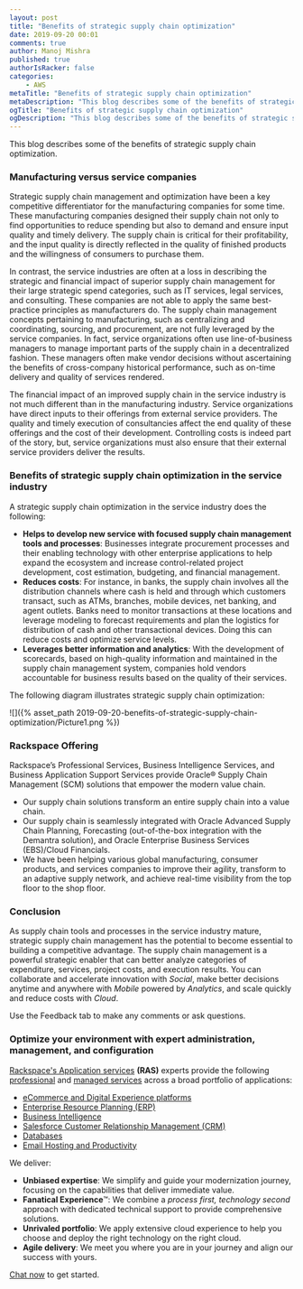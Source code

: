 ```yaml
---
layout: post
title: "Benefits of strategic supply chain optimization"
date: 2019-09-20 00:01
comments: true
author: Manoj Mishra
published: true
authorIsRacker: false
categories:
    - AWS
metaTitle: "Benefits of strategic supply chain optimization"
metaDescription: "This blog describes some of the benefits of strategic supply chain optimization."
ogTitle: "Benefits of strategic supply chain optimization"
ogDescription: "This blog describes some of the benefits of strategic supply chain optimization."
---
```

This blog describes some of the benefits of strategic supply chain optimization.

<!-- more -->

### Manufacturing versus service companies

Strategic supply chain management and optimization have been a key competitive
differentiator for the manufacturing companies for some time. These manufacturing
companies designed their supply chain not only to find opportunities to reduce
spending but also to demand and ensure input quality and timely delivery. The
supply chain is critical for their profitability, and the input quality is
directly reflected in the quality of finished products and the willingness of
consumers to purchase them.

In contrast, the service industries are often at a loss in describing the
strategic and financial impact of superior supply chain management for their
large strategic spend categories, such as IT services, legal services, and
consulting. These companies are not able to apply the same best-practice
principles as manufacturers do. The supply chain management concepts pertaining
to manufacturing, such as centralizing and coordinating, sourcing, and
procurement, are not fully leveraged by the service companies. In fact, service
organizations often use line-of-business managers to manage important parts of
the supply chain in a decentralized fashion. These managers often make vendor
decisions without ascertaining the benefits of cross-company historical
performance, such as on-time delivery and quality of services rendered.

The financial impact of an improved supply chain in the service industry is not
much different than in the manufacturing industry. Service organizations have
direct inputs to their offerings from external service providers. The quality
and timely execution of consultancies affect the end quality of these
offerings and the cost of their development. Controlling costs is indeed part
of the story, but, service organizations must also ensure that their external
service providers deliver the results.

### Benefits of strategic supply chain optimization in the service industry

A strategic supply chain optimization in the service industry does the following:

-	**Helps to develop new service with focused supply chain management tools
    and processes**: Businesses integrate procurement processes and their enabling
    technology with other enterprise applications to help expand the
    ecosystem and increase control-related project development, cost estimation,
    budgeting, and financial management.
-	**Reduces costs**: For instance, in banks, the supply chain involves all the
    distribution channels where cash is held and through which customers transact,
    such as ATMs, branches, mobile devices, net banking, and agent outlets. Banks
    need to monitor transactions at these locations and leverage modeling to
    forecast requirements and plan the logistics for distribution of cash and
    other transactional devices. Doing this can reduce costs and optimize service
    levels.
-	**Leverages better information and analytics**: With the development of
    scorecards, based on high-quality information and maintained in the supply
    chain management system, companies hold vendors accountable for business
    results based on the quality of their services.

The following diagram illustrates strategic supply chain optimization:

![]({% asset_path 2019-09-20-benefits-of-strategic-supply-chain-optimization/Picture1.png %})

### Rackspace Offering

Rackspace’s Professional Services, Business Intelligence Services, and Business
Application Support Services provide Oracle&reg; Supply Chain Management (SCM) solutions
that empower the modern value chain.

-	Our supply chain solutions transform an entire supply chain into a value chain.
-	Our supply chain is seamlessly integrated with Oracle Advanced Supply Chain
    Planning, Forecasting (out-of-the-box integration with the Demantra solution),
    and Oracle Enterprise Business Services (EBS)/Cloud Financials.
-	We have been helping various global manufacturing, consumer products, and
    services companies to improve their agility, transform to an adaptive
    supply network, and achieve real-time visibility from the top floor to
    the shop floor.

### Conclusion

As supply chain tools and processes in the service industry mature, strategic
supply chain management has the potential to become essential to building a
competitive advantage. The supply chain management is a powerful strategic
enabler that can better analyze categories of expenditure, services, project
costs, and execution results. You can collaborate and accelerate innovation with
*Social*, make better decisions anytime and anywhere with *Mobile* powered by
*Analytics*, and scale quickly and reduce costs with *Cloud*.

Use the Feedback tab to make any comments or ask questions.

### Optimize your environment with expert administration, management, and configuration

[Rackspace's Application services](https://www.rackspace.com/application-management/managed-services)
**(RAS)** experts provide the following [professional](https://www.rackspace.com/application-management/professional-services)
and
[managed services](https://www.rackspace.com/application-management/managed-services) across
a broad portfolio of applications:

- [eCommerce and Digital Experience platforms](https://www.rackspace.com/ecommerce-digital-experience)
- [Enterprise Resource Planning (ERP)](https://www.rackspace.com/erp)
- [Business Intelligence](https://www.rackspace.com/business-intelligence)
- [Salesforce Customer Relationship Management (CRM)](https://www.rackspace.com/salesforce-managed-services)
- [Databases](https://www.rackspace.com/dba-services)
- [Email Hosting and Productivity](https://www.rackspace.com/email-hosting)

We deliver:

- **Unbiased expertise**: We simplify and guide your modernization journey,
focusing on the capabilities that deliver immediate value.
- **Fanatical Experience**&trade;: We combine a *process first, technology second*
approach with dedicated technical support to provide comprehensive solutions.
- **Unrivaled portfolio**: We apply extensive cloud experience to help you
choose and deploy the right technology on the right cloud.
- **Agile delivery**: We meet you where you are in your journey and align
our success with yours.

[Chat now](https://www.rackspace.com/#chat) to get started.
